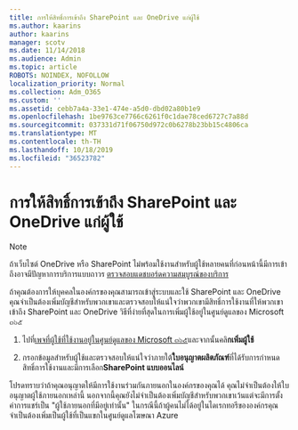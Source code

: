 ```yaml
---
title: การให้สิทธิ์การเข้าถึง SharePoint และ OneDrive แก่ผู้ใช้
ms.author: kaarins
author: kaarins
manager: scotv
ms.date: 11/14/2018
ms.audience: Admin
ms.topic: article
ROBOTS: NOINDEX, NOFOLLOW
localization_priority: Normal
ms.collection: Adm_O365
ms.custom: ''
ms.assetid: cebb7a4a-33e1-474e-a5d0-dbd02a80b1e9
ms.openlocfilehash: 1be9763ce7766c6261f0c1dae78ced6727c7a88d
ms.sourcegitcommit: 037331d71f06750d972c0b6278b23bb15c4806ca
ms.translationtype: MT
ms.contentlocale: th-TH
ms.lasthandoff: 10/18/2019
ms.locfileid: "36523782"
---
```

# <a name="give-users-access-to-sharepoint-and-onedrive"></a>การให้สิทธิ์การเข้าถึง SharePoint และ OneDrive แก่ผู้ใช้

> [!NOTE]
> ถ้าเว็บไซต์ OneDrive หรือ SharePoint ไม่พร้อมใช้งานสำหรับผู้ใช้หลายคนที่ก่อนหน้านี้มีการเข้าถึงอาจมีปัญหาการบริการแบบถาวร [ตรวจสอบแดชบอร์ดความสมบูรณ์ของบริการ](https://portal.office.com/adminportal/home#/servicehealth)
  
ถ้าคุณต้องการให้บุคคลในองค์กรของคุณสามารถเข้าสู่ระบบและใช้ SharePoint และ OneDrive คุณจำเป็นต้องเพิ่มบัญชีสำหรับพวกเขาและตรวจสอบให้แน่ใจว่าพวกเขามีสิทธิ์การใช้งานที่ให้พวกเขาเข้าถึง SharePoint และ OneDrive วิธีที่ง่ายที่สุดในการเพิ่มผู้ใช้อยู่ในศูนย์ดูแลของ Microsoft ๓๖๕
  
1. ไปที่[เพจที่ผู้ใช้ที่ใช้งานอยู่ในศูนย์ดูแลของ Microsoft ๓๖๕](https://portal.office.com/adminportal/home#/users)และจากนั้นคลิ**กเพิ่มผู้ใช้**
    
2. กรอกข้อมูลสำหรับผู้ใช้และตรวจสอบให้แน่ใจว่าภายใต้**ใบอนุญาตผลิตภัณฑ์**ที่ได้รับการกำหนดสิทธิ์การใช้งานและมีการเลือก**SharePoint แบบออนไลน์** 
    
โปรดทราบว่าถ้าคุณอนุญาตให้มีการใช้งานร่วมกันภายนอกในองค์กรของคุณได้ คุณไม่จำเป็นต้องให้ใบอนุญาตผู้ใช้ภายนอกเหล่านี้ นอกจากนี้คุณยังไม่จำเป็นต้องเพิ่มบัญชีสำหรับพวกเขาเว้นแต่จะมีการตั้งค่าการแชร์เป็น "ผู้ใช้ภายนอกที่มีอยู่เท่านั้น" ในกรณีนี้ถ้าผู้คนไม่ได้อยู่ในไดเรกทอรีขององค์กรคุณจำเป็นต้องเพิ่มเป็นผู้ใช้ที่เป็นแขกในศูนย์ดูแลโฆษณา Azure
  

